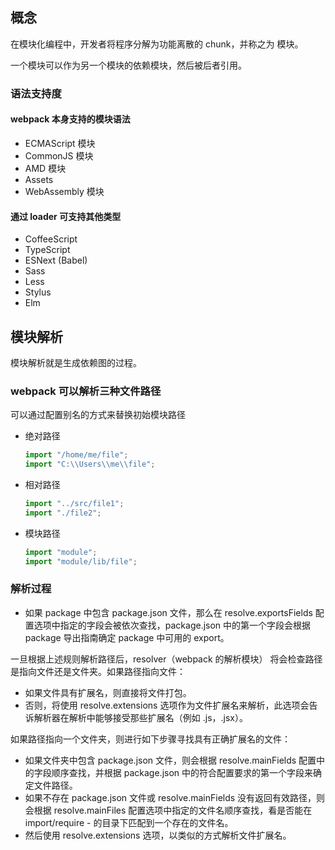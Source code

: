 ## 概念

在模块化编程中，开发者将程序分解为功能离散的 chunk，并称之为 模块。

一个模块可以作为另一个模块的依赖模块，然后被后者引用。

### 语法支持度

#### webpack 本身支持的模块语法

- ECMAScript 模块
- CommonJS 模块
- AMD 模块
- Assets
- WebAssembly 模块

#### 通过 loader 可支持其他类型

- CoffeeScript
- TypeScript
- ESNext (Babel)
- Sass
- Less
- Stylus
- Elm

## 模块解析

模块解析就是生成依赖图的过程。

### webpack 可以解析三种文件路径

可以通过配置别名的方式来替换初始模块路径

- 绝对路径
  ```js
  import "/home/me/file";
  import "C:\\Users\\me\\file";
  ```
- 相对路径
  ```js
  import "../src/file1";
  import "./file2";
  ```
- 模块路径
  ```js
  import "module";
  import "module/lib/file";
  ```

### 解析过程

- 如果 package 中包含 package.json 文件，那么在 resolve.exportsFields 配置选项中指定的字段会被依次查找，package.json 中的第一个字段会根据 package 导出指南确定 package 中可用的 export。

一旦根据上述规则解析路径后，resolver（webpack 的解析模块） 将会检查路径是指向文件还是文件夹。如果路径指向文件：

- 如果文件具有扩展名，则直接将文件打包。
- 否则，将使用 resolve.extensions 选项作为文件扩展名来解析，此选项会告诉解析器在解析中能够接受那些扩展名（例如 .js，.jsx）。

如果路径指向一个文件夹，则进行如下步骤寻找具有正确扩展名的文件：

- 如果文件夹中包含 package.json 文件，则会根据 resolve.mainFields 配置中的字段顺序查找，并根据 package.json 中的符合配置要求的第一个字段来确定文件路径。
- 如果不存在 package.json 文件或 resolve.mainFields 没有返回有效路径，则会根据 resolve.mainFiles 配置选项中指定的文件名顺序查找，看是否能在 import/require - 的目录下匹配到一个存在的文件名。
- 然后使用 resolve.extensions 选项，以类似的方式解析文件扩展名。
